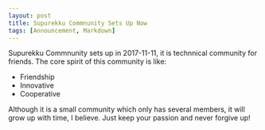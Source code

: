 ```yaml
---
layout: post
title: Supurekku Commnunity Sets Up Now
tags: [Announcement, Markdown]
---
```

Supurekku Commnunity sets up in 2017-11-11, it is technnical community for friends. The core spirit of this community is like:

* Friendship
* Innovative
* Cooperative

Although it is a small community which only has several members, it will grow up with time, I believe. Just keep your passion and never forgive up!